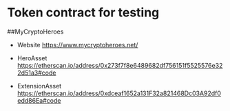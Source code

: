 # Token contract for testing

##MyCryptoHeroes

 - Website
https://www.mycryptoheroes.net/

 - HeroAsset
https://etherscan.io/address/0x273f7f8e6489682df756151f5525576e322d51a3#code

 - ExtensionAsset
https://etherscan.io/address/0xdceaf1652a131F32a821468Dc03A92df0edd86Ea#code

